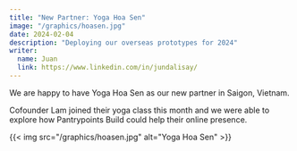 ```yaml
---
title: "New Partner: Yoga Hoa Sen"
image: "/graphics/hoasen.jpg"
date: 2024-02-04
description: "Deploying our overseas prototypes for 2024"
writer:
  name: Juan
  link: https://www.linkedin.com/in/jundalisay/
---
```



We are happy to have Yoga Hoa Sen as our new partner in Saigon, Vietnam. 

Cofounder Lam joined their yoga class this month and we were able to explore how Pantrypoints Build could help their online presence. 

{{< img src="/graphics/hoasen.jpg" alt="Yoga Hoa Sen" >}}

